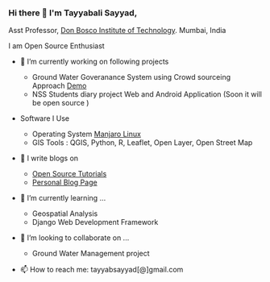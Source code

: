### Hi there  👋 I'm Tayyabali Sayyad,

Asst Professor, [Don Bosco Institute of Technology](https://www.dbit.in/). Mumbai, India 

I am Open Source Enthusiast

- 🔭 I’m currently working on following projects
   + Ground Water Goveranance System using Crowd sourceing Approach [Demo](http://mahabhujal.in/)
   + NSS Students diary project Web and Android Application (Soon it will be open source )

- Software I Use 
   + Operating System [Manjaro Linux](https://manjaro.org/)
   + GIS Tools : QGIS, Python, R, Leaflet, Open Layer, Open Street Map 

- 🔭 I write blogs on 
   + [Open Source Tutorials ](https://opensourcetutorials.in/)
   + [Personal Blog Page ](https://tayyabali.in)

- 🌱 I’m currently learning ...
   + Geospatial Analysis
   + Django Web Development Framework 


- 👯 I’m looking to collaborate on ...
   + Ground Water Management project


- 📫 How to reach me: tayyabsayyad[@]gmail.com


